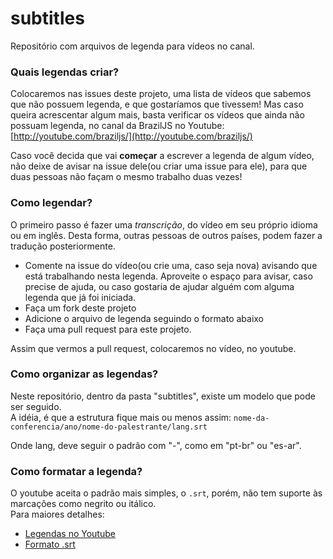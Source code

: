 # subtitles
Repositório com arquivos de legenda para vídeos no canal.

### Quais legendas criar?

Colocaremos nas issues deste projeto, uma lista de vídeos que sabemos que não possuem legenda, e que gostaríamos que tivessem!
Mas caso queira acrescentar algum mais, basta verificar os vídeos que ainda não possuam legenda, no canal da BrazilJS no Youtube:
[http://youtube.com/braziljs/](http://youtube.com/braziljs/)

Caso você decida que vai **começar** a escrever a legenda de algum vídeo, não deixe de avisar na issue dele(ou criar uma issue para ele), para que duas pessoas não façam o mesmo trabalho duas vezes!

### Como legendar?

O primeiro passo é fazer uma _transcrição_, do vídeo em seu próprio idioma ou em inglês. Desta forma, outras pessoas de outros países, podem fazer a tradução posteriormente.

- Comente na issue do vídeo(ou crie uma, caso seja nova) avisando que está trabalhando nesta legenda. Aproveite o espaço para avisar, caso precise de ajuda, ou caso gostaria de ajudar alguém com alguma legenda que já foi iniciada.
- Faça um fork deste projeto
- Adicione o arquivo de legenda seguindo o formato abaixo
- Faça uma pull request para este projeto.

Assim que vermos a pull request, colocaremos no vídeo, no youtube.

### Como organizar as legendas?

Neste repositório, dentro da pasta "subtitles", existe um modelo que pode ser seguido.<br/>
A idéia, é que a estrutura fique mais ou menos assim:
`nome-da-conferencia/ano/nome-do-palestrante/lang.srt`

Onde lang, deve seguir o padrão com "-", como em "pt-br" ou "es-ar".

### Como formatar a legenda?

O youtube aceita o padrão mais simples, o `.srt`, porém, não tem suporte às marcações como negrito ou itálico.<br/>
Para maiores detalhes:

- [Legendas no Youtube](https://support.google.com/youtube/answer/2734698?hl=pt-BR)
- [Formato .srt](https://en.wikipedia.org/wiki/SubRip#SubRip_text_file_format)


